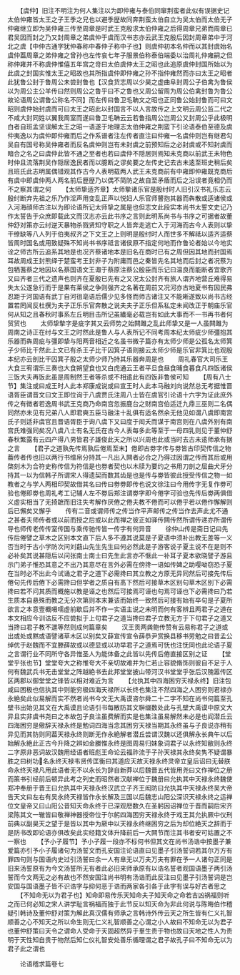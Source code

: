 <!-- { "loadSidebar": true } -->
　　【虞仲】旧注不明注为何人集注以为即仲雍与泰伯同窜荆蛮者此似有误据史记太伯仲雍皆太王之子王季之兄也以避季歴故同奔荆蛮太伯自立为吴太伯而太伯无子仲雍继立即为吴仲雍三传至周章是时武王克殷求太伯仲雍之后得周章兄弟而周章已君吴因而封之乃又封周章之弟虞仲于虞而汉书志亦云武王克殷后因封周章弟中于河北之虞【中仲古通字犹仲春称中春仲子称中子也】则虞仲初本名仲而以其封虞始名虞仲葢周章之弟仲雍之曾孙也左传哀七年子服景伯称泰伯端委以治周礼仲雍嗣之但称仲雍并不称虞仲惟僖五年宫之竒曰太伯虞仲太王之昭也此追原虞仲封国所始以为此虞之封国实惟太王之昭故也其所指虞仲即仲雍之孙不指仲雍然而亦曰太王之昭者此犹鲁公封于鲁周公未尝封鲁也【汉食货志周以少昊之虚曲阜封周公子伯禽为鲁侯以为周公主公羊传曰然则周公之鲁乎曰不之鲁也又周公留周为周公伯禽封鲁为鲁公故论语周公谓鲁公称名不同】而左传曰鲁卫毛聃文之昭也正同鲁公始封鲁而可曰文昭则虞仲始封虞而可曰太王之昭此以封国言不以人言故传之上文明云周公监二代之不咸大封同姓以翼我周室而遂曰鲁卫毛聃云云若鲁指周公岂周公又封周公乎此极明白者自班孟坚误解太王之昭一语遂于地理志太伯仲雍之荆蛮下引论语泰伯至德及虞仲夷逸以为虞仲即仲雍而后之作系谱者注左传者直注曰仲雍一名虞仲则岂有继君勾吴自有国号称吴仲雍者而反名虞仲则岂有未封虞之前预知后之必封虞或不知封虞而暗合之名之曰虞仲此皆不通之至者也若曰虞仲不隠居则焉知未克商以前武王未物色时仲且流落荆吴作隠居逸民者而以臆断之谬矣要之左传史记去古未逺至班史稍后矣且班氏此志明属偶错观其作古今人表明载两人武王未克商前有中雍即仲雍既克商后有虞中即虞仲两人两名前后歴歴乃以偶不简防之故自至矛盾而后之沿误者竟相仍而不之察其谓之何
　　【太师挚适齐章】太师摰诸乐官是殷纣时人旧引汉书礼乐志云殷纣断弃先祖之乐乃作淫声用变乱正声以悦妇人乐官师瞽抱其器而犇散或适诸侯或入河海顔师古注以为即论语所记太师挚之属是也但志文此段实本尚书太誓文史记乃作太誓告于众庶即载此文而汉志亦云此书序之言则此明系尚书与书序之可据者故董仲舒对策亦云纣逆天暴物杀戮贤知守职之人皆奔走逃亡入于河海而古今人表则以挚干缭缺等八人列于伯夷叔齐之下文王之上则明是殷纣时人而世多不解祗以适齐适蔡皆周时国名或用致疑殊不知尚书书序祗言诸侯原不指定何地而作鲁论者始以今地实诠之师古所云追系其地是也况齐蔡诸地本是旧名在商时已有之周但因其地而封国焉耳故周成王封熊绎于楚蛮考王封非子为附庸而邑之秦皆先名其地而后封之者况蔡为包牺蓍蔡之地因以名蔡国语文王诹于蔡原注蔡公殷臣而乐记曰温良而能断者宜歌齐又曰齐者三代之遗声也则齐在夏殷已先有之又况太公封齐有旅人谓齐地营丘难得易失太公遂急行而于是果有莱侯之争则强齐之名著在周前又况河亦古地夏书有因民弗忍距于河国语有武丁自河徂亳语后儒少见多怪而师古诸注又不能晰遂致以尚书古经置若罔闻反杜撰为夫子正乐乐官奔散之说夫夫子正乐但系私定未闻改正于朝庙乐官何从知之且春秋时事系左丘明目击所记虽纎毫必载岂有如此大事而不一书再书者何贸贸也
　　太师挚摰字是疵字其又云师势之始闗雎之乱此师挚又是一人虽闗雎为周南之诗正在纣与文王之时然此是鲁人与人表所记不同考周本纪太师疵少师彊抱其乐器而犇周疵与彊即挚与阳两音相近之名虽书微子篇亦有太师少师是公孤名太师箕子少师比干然此上文已有杀王子比干囚箕子语则接云太师少师是乐官非箕比也观殷本纪亦云剖比干囚箕子殷之太师少师乃持其乐器奔周是也
　　周礼春官大司乐王大食三宥谓乐三奏也大食朔望食也又白虎通云王者平旦食昼食晡食暮食凡四饭诸侯三饭大夫再饭此虽是周制然王者等杀或不相逺此有四饭非鲁侯可知
　　【周有八士节】集注或曰成王时人此本郑康成说或曰宣王时人此本马融刘向说然总无考据惟晋语胥臣谓晋文曰文王即位询于八虞贾氏注周八士皆在虞官引论语十六字为证此庶外传之有徴者若逸周书武王克商乃命南宫忽振鹿台之财南宫伯适迁九鼎三巫则二名偶同然亦未见有兄弟八人即君奭五臣马融注十乱俱有适名然余无他见如谓八虞即南宫氏子则适非虞官且晋语胥臣于询八虞下又曰度于闳夭而谋于南宫则在八虞外别有南宫氏难强同矣况八虞八士有名无氏在古今人表每多此等至于一母四乳则见于董仲舒春秋繁露有云四产得八男皆君子雄俊此天之所以兴周也此或当时去古未逺师承有据之言
　　【君子之道孰先传焉孰后倦焉至末】倦即古劵字传与劵皆古印契传信之物葢传者传也旧以两行书缯帛分持其一凡出入闗者必合之乃得过因谓之传而其后或用棨刻木为合符史称传信为符信是也劵者契也以木牍为要约之书用刀剖之屈曲犬牙分持其一以为信韩子所谓宋人得遗契而数其齿是也是传与劵皆彼此授受传信之物一如教者之与学人两相印契故借其名曰传曰劵劵即传也说文徐注曰今用传字无复作劵可验也倦即劵也周礼考工记辅人左不劵后郑注谓劵字即今倦字可验也先传后劵两俱借义虚实相当了无掎蹠而旧注失考解作厌倦之倦夫教不倦而可以倦乎若以倦作懈解则后已懈矣又懈乎
　　传有二音或谓师传之传当作平声邮传之传当作去声此尤不通之甚者夫师传者或以前而授之后或以此而禅之彼正如驿传闗传然所谓传递亦所谓传导也师传老传传室传国与乘传驰传皆一传字有何异音
　　徐仲山传是斋日记曰先传后倦譬之草木之区别本文直下后人多不遵其说莫是子夏语中须补出教无差等一义否当时于古小学防次问刘蕺山先生先生曰何必然此是子游客说子夏主说不在是则不必补矣其说甚隠后以问张南士南士曰先生此言亦不惬此一补耳子夏本欲晓譬子游且示门弟子惟恐其意之不出乃其意尽在言外必需在傍搀一语如传婢之助嘤呦窃恐子夏在当时必不出此今试诵之君子之道下必需搀曰其立教之方原无异同然后可接先传后倦句先传后倦下必需搀曰但学者之质自有髙下然后可接草木区别句草木区别下必需搀曰若不问其质而概施以教是诬之也然后可接焉可诬也句焉可诬也下必需搀曰乃若生质本自悬殊而教之无分次第则本末兼该而始终一致然后可接有始有卒句是子夏所欲言之本意壹概嗫嚅虚前歇后并不作一实语主说之未明而何有客辨且两君子之道在本文相应今训诂反不应尝拟于上句君子之道当搀曰君子立教无方于下句君子之道又当搀曰君子教不邋等然则成何篇章矣
　　汉王贡两龚鲍传赞有云易称君子之道或出或处或黙或语譬诸草木区以别矣又薛宣传宣令薛恭尹赏换县移书劳勉之曰昔孟公绰优于赵魏而不宜滕薛故或以德显或以功举君子之道焉可怃也注怃同也此论语子夏之言谓行业不同所守各异惟圣人为能体备之此皆以先传后倦直接区别之证
　　【堂堂乎张也节】堂堂夸大之称惟夸大不亲切故难并为仁若止容貌脩饰则彼自不足于人何有魏武兵书无击堂堂之阵越絶书去此邦堂堂披山带河汉书堂堂乎张后汉隗嚣传区区两郡以御堂堂之锋皆以相对难近为言
　　【允执其中四海困穷天禄永终】旧注包咸曰困极也信执其中则能穷极四海天禄所以长终也集注不然四海之人困穷则君禄亦永絶矣此似易解而实不然者尚书今文无大禹谟咨尔舜二十二字不知在尚书何篇至孔壁书出始见其文在大禹谟且论语引书每散防其文聨缀数处此与孔壁大禹谟中原文大异且实非虞书尧曰之本故包子良注虽费解而实是也集注虽易解然未必是也阎潜丘云四海困穷是儆辞天禄永终是勉词四海当念其困穷天禄当期其永终虽与子良说亦稍有异见而其防则同葢天禄永终则断无作永絶解者潜丘尝谓汉魏以还俱解永长典午以后始解永絶此正古今升降之辨如金縢惟永终是图周易归妹象词君子以永终知敝则永终二字原非恶词故汉魏用经语者班彪王命论云福祚流于子孙天禄其永终矣隽不疑谓暴胜之曰树功名永终天禄韦贤传匡衡曰其道应天故天禄永终灵帝立皇后诏曰无替朕命永终天禄凡用此语者无不以永长为辞自新莽以后魏晋五代皆用尧曰文作禅位之册而策书引经前后顿异此考之列史而昭然者汉献禅位于魏册曰允执其中天禄永终魏使郑冲奉册于晋王曰允执其中天禄永终汉武立子齐王闳防曰允执其中天禄永终吴大帝告天文曰左右有吴永终天禄皆作永长解及三国以后魏志山阳公深识天禄永终之运禅位文皇帝又曰山阳公昔知天命永终于已深观厯数久在圣躬因诏禅位于晋而嗣后宋齐梁陈其文一辙皆曰敬禅神器授帝位于尔躬四海困穷天禄永终于戏王其允执厥中仪刑前典以副昊天之望于是皆以其中为厥中以天禄永终继困穷之后为却位絶天之辞而于是防书改即论语亦俱改矣此实经籍文体升降前后一大闗节而注其书者安可姑置之不一察也
　　【予小子履节】予小子履一段亦不标何书但其文在尚书汤诰中按墨子兼爱篇亦引予小子履诸句为汤誓文而孔安国注论语直曰见墨子引汤誓词若其尔万方有罪四句则与国语内史过引汤誓曰余一人有臯无以万夫万夫有罪在予一人诸句正同是旧来汤誓原有为今文汤誓所无有者此必旧来师承原有以诰名誓者观国语墨子两引汤誓而今文两无之必有故也不然安国注尚书明有汤诰而此反注曰见墨子引汤誓词是岂安国与国语墨子皆不识诰字与抑何恶于诰而两家各引各于此字有误与好古者思之
　　【不知命无以为君子也】知命即易传乐天知命夫子知天命之命若吉凶祸福则听之而已何必知之宋人讲学耻言祸福而独于此节反以知天命为非此何说与陈晦伯作稽疑引韩诗及董仲舒对策为解此真汉儒有师承之言韩诗外传云天之所生皆有仁义礼智顺善之心不知天之所以命生则无仁义礼智顺善之心谓之小人故曰不知命无以为君子也董仲舒策曰天令之谓命人受命于天固超然异于羣生贵于物也故曰天地之性人为贵明于天性知自贵于物然后知仁仪礼智安处善乐循理谓之君子故孔子曰不知命无以为君子此之谓也









　　论语稽求篇卷七

